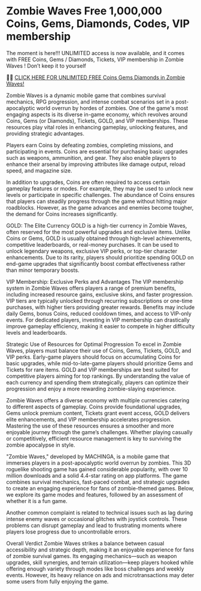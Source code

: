 # Zombie Waves Free 1,000,000 Coins, Gems, Diamonds, Codes, VIP membership

The moment is here!!! UNLIMITED access is now available, and it comes with FREE Coins, Gems / Diamonds, Tickets, VIP membership in Zombie Waves ! Don’t keep it to yourself

🛑🛑 <a href="https://rebrand.ly/zombiewmods">CLICK HERE FOR UNLIMITED FREE Coins Gems Diamonds in Zombie Waves!</a>


Zombie Waves is a dynamic mobile game that combines survival mechanics, RPG progression, and intense combat scenarios set in a post-apocalyptic world overrun by hordes of zombies. One of the game's most engaging aspects is its diverse in-game economy, which revolves around Coins, Gems (or Diamonds), Tickets, GOLD, and VIP memberships. These resources play vital roles in enhancing gameplay, unlocking features, and providing strategic advantages.

 Players earn Coins by defeating zombies, completing missions, and participating in events. Coins are essential for purchasing basic upgrades such as weapons, ammunition, and gear. They also enable players to enhance their arsenal by improving attributes like damage output, reload speed, and magazine size.

In addition to upgrades, Coins are often required to access certain gameplay features or modes. For example, they may be used to unlock new levels or participate in specific challenges. The abundance of Coins ensures that players can steadily progress through the game without hitting major roadblocks. However, as the game advances and enemies become tougher, the demand for Coins increases significantly.

GOLD: The Elite Currency
GOLD is a high-tier currency in Zombie Waves, often reserved for the most powerful upgrades and exclusive items. Unlike Coins or Gems, GOLD is usually obtained through high-level achievements, competitive leaderboards, or real-money purchases. It can be used to unlock legendary weapons, exclusive VIP perks, or top-tier character enhancements. Due to its rarity, players should prioritize spending GOLD on end-game upgrades that significantly boost combat effectiveness rather than minor temporary boosts.

VIP Membership: Exclusive Perks and Advantages
The VIP membership system in Zombie Waves offers players a range of premium benefits, including increased resource gains, exclusive skins, and faster progression. VIP tiers are typically unlocked through recurring subscriptions or one-time purchases, with higher tiers providing greater rewards. Benefits may include daily Gems, bonus Coins, reduced cooldown times, and access to VIP-only events. For dedicated players, investing in VIP membership can drastically improve gameplay efficiency, making it easier to compete in higher difficulty levels and leaderboards.

Strategic Use of Resources for Optimal Progression
To excel in Zombie Waves, players must balance their use of Coins, Gems, Tickets, GOLD, and VIP perks. Early-game players should focus on accumulating Coins for basic upgrades, while mid-to-late-game players should prioritize Gems and Tickets for rare items. GOLD and VIP memberships are best suited for competitive players aiming for top rankings. By understanding the value of each currency and spending them strategically, players can optimize their progression and enjoy a more rewarding zombie-slaying experience.

 
Zombie Waves offers a diverse economy with multiple currencies catering to different aspects of gameplay. Coins provide foundational upgrades, Gems unlock premium content, Tickets grant event access, GOLD delivers elite enhancements, and VIP membership accelerates progression. Mastering the use of these resources ensures a smoother and more enjoyable journey through the game’s challenges. Whether playing casually or competitively, efficient resource management is key to surviving the zombie apocalypse in style.

"Zombie Waves," developed by MACHINGA, is a mobile game that immerses players in a post-apocalyptic world overrun by zombies. This 3D roguelike shooting game has gained considerable popularity, with over 10 million downloads and a solid 4.4-star rating on app platforms. The game combines survival mechanics, fast-paced combat, and strategic upgrades to create an engaging experience for fans of zombie-themed games. Below, we explore its game modes and features, followed by an assessment of whether it is a fun game.


Another common complaint is related to technical issues such as lag during intense enemy waves or occasional glitches with joystick controls. These problems can disrupt gameplay and lead to frustrating moments where players lose progress due to uncontrollable errors.

Overall Verdict
Zombie Waves strikes a balance between casual accessibility and strategic depth, making it an enjoyable experience for fans of zombie survival games. Its engaging mechanics—such as weapon upgrades, skill synergies, and terrain utilization—keep players hooked while offering enough variety through modes like boss challenges and weekly events. However, its heavy reliance on ads and microtransactions may deter some users from fully enjoying the game.
